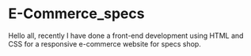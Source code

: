 # E-Commerce_specs
Hello all, recently I have done a front-end development using HTML and CSS for a responsive e-commerce website for specs shop.
